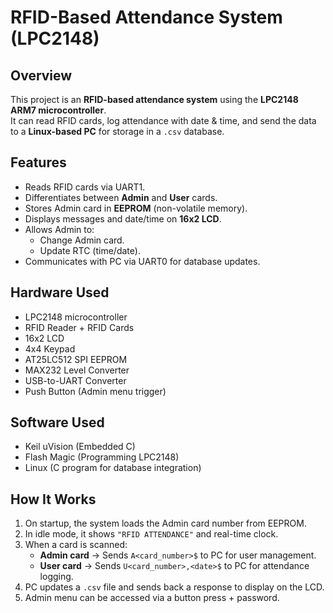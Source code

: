 # RFID-Based Attendance System (LPC2148)

## Overview
This project is an **RFID-based attendance system** using the **LPC2148 ARM7 microcontroller**.  
It can read RFID cards, log attendance with date & time, and send the data to a **Linux-based PC** for storage in a `.csv` database.

## Features
- Reads RFID cards via UART1.
- Differentiates between **Admin** and **User** cards.
- Stores Admin card in **EEPROM** (non-volatile memory).
- Displays messages and date/time on **16x2 LCD**.
- Allows Admin to:
  - Change Admin card.
  - Update RTC (time/date).
- Communicates with PC via UART0 for database updates.

## Hardware Used
- LPC2148 microcontroller
- RFID Reader + RFID Cards
- 16x2 LCD
- 4x4 Keypad
- AT25LC512 SPI EEPROM
- MAX232 Level Converter
- USB-to-UART Converter
- Push Button (Admin menu trigger)

## Software Used
- Keil uVision (Embedded C)
- Flash Magic (Programming LPC2148)
- Linux (C program for database integration)

## How It Works
1. On startup, the system loads the Admin card number from EEPROM.
2. In idle mode, it shows `"RFID ATTENDANCE"` and real-time clock.
3. When a card is scanned:
   - **Admin card** → Sends `A<card_number>$` to PC for user management.
   - **User card** → Sends `U<card_number>,<date>$` to PC for attendance logging.
4. PC updates a `.csv` file and sends back a response to display on the LCD.
5. Admin menu can be accessed via a button press + password.
